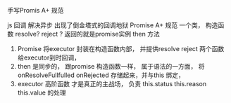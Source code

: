 手写Promis A+ 规范

js 回调 解决异步 出现了倒金塔式的回调地狱
Promise A+ 规范 
一个类， 构造函数 resolve? reject ?
返回的就是promise实例  then 方法 

1. Promise 将executor 封装在构造函数内部，
并提供resolve reject 两个函数给executor到时回调， 
2. then 是同步的， 跟promise 构造函数一样， 属于语法的一方面， 将onResolveFullfulled onRejected 存储起来，并与this 绑定， 
3. executor 高阶函数 才是真正的主战场， 负责
this.status  this.reason this.value 的处理